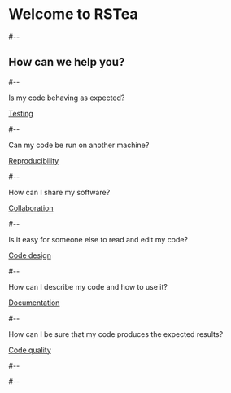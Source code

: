 # Welcome to RSTea

#--

## How can we help you?

#--

<span class="question">Is my code behaving as expected?</span>

<a class="category testing" href="#/testing">Testing</a>

#--

<span class="question">Can my code be run on another machine?</span>

<a class="category reproducibility" href="#/reproducibility">Reproducibility</a>

#--

<span class="question">How can I share my software?</span>

<a class="category sharing" href="#/sharing">Collaboration</a>

#--

<span class="question">Is it easy for someone else to read and edit my code?</span>

<a class="category design" href="#/design">Code design</a>


#--

<span class="question">How can I describe my code and how to use it?</span>

<a class="category documentation" href="#/documentation">Documentation</a>


#--

<span class="question">How can I be sure that my code produces the expected results?</span>

<a class="category quality" href="#/quality">Code quality</a>

#--

<!-- <a href="#/structure">Code structure</a> -->

#--
